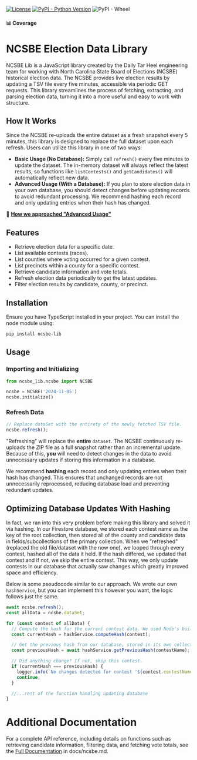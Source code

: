 [![License][license-image]][license-url]
[![PyPI - Python Version](https://img.shields.io/pypi/pyversions/ncsbe-lib)][pypi-url]
![PyPI - Wheel](https://img.shields.io/pypi/wheel/ncsbe-lib)

#### 📊 Coverage

[pypi-url]: https://pypi.org/project/ncsbe-lib/
[license-url]: https://opensource.org/licenses/MIT
[license-image]: https://img.shields.io/npm/l/make-coverage-badge.svg

# NCSBE Election Data Library

NCSBE Lib is a JavaScript library created by the Daily Tar Heel engineering team for working with North Carolina State Board of Elections (NCSBE) historical election data. The NCSBE provides live election results by updating a TSV file every five minutes, accessible via periodic GET requests. This library streamlines the process of fetching, extracting, and parsing election data, turning it into a more useful and easy to work with structure.

## How It Works

Since the NCSBE re-uploads the entire dataset as a fresh snapshot every 5 minutes, this library is designed to replace the full dataset upon each refresh.
Users can utilize this library in one of two ways:

- **Basic Usage (No Database):** Simply call `refresh()` every five minutes to update the dataset. The in-memory dataset will always reflect the latest results, so functions like `listContests()` and `getCandidates()` will automatically reflect new data.
- **Advanced Usage (With a Database):** If you plan to store election data in your own database, you should detect changes before updating records to avoid redundant processing. We recommend hashing each record and only updating entries when their hash has changed.

🔗 **[How we approached "Advanced Usage"](#optimizing-database-updates-with-hashing)**

## Features

- Retrieve election data for a specific date.
- List available contests (races).
- List counties where voting occurred for a given contest.
- List precincts within a county for a specific contest.
- Retrieve candidate information and vote totals.
- Refresh election data periodically to get the latest updates.
- Filter election results by candidate, county, or precinct.

## Installation

Ensure you have TypeScript installed in your project. You can install the node module using:

```sh
pip install ncsbe-lib
```

## Usage

### Importing and Initializing

```py
from ncsbe_lib.ncsbe import NCSBE

ncsbe = NCSBE('2024-11-05')
ncsbe.initialize()
```

### Refresh Data

```ts
// Replace dataSet with the entirety of the newly fetched TSV file.
ncsbe.refresh();
```

"Refreshing" will replace the **entire** `dataset`. The NCSBE continuously re-uploads the ZIP file as a full snapshot rather than an incremental update. Because of this, **you** will need to detect changes in the data to avoid unnecessary updates if storing this information in a database.

We recommend **hashing** each record and only updating entries when their hash has changed. This ensures that unchanged records are not unnecessarily reprocessed, reducing database load and preventing redundant updates.

## Optimizing Database Updates With Hashing

In fact, we ran into this very problem before making this library and solved it via hashing. In our Firestore database, we stored each contest name as the key of the root collection, then stored all of the county and candidate data in fields/subcollections of the primary collection. When we "refreshed" (replaced the old file/dataset with the new one), we looped through every contest, hashed all of the data it held. If the hash differed, we updated that contest and if not, we skip the entire contest. This way, we only update contests in our database that actually saw changes which greatly improved space and efficiency.

Below is some pseudocode similar to our approach. We wrote our own `hashService`, but you can implement this however you want, the logic follows just the same.

```js
await ncsbe.refresh();
const allData = ncsbe.dataSet;

for (const contest of allData) {
  // Compute the hash for the current contest data. We used Node's built-in crypto module.
  const currentHash = hashService.computeHash(contest);

  // Get the previous hash from our database, stored in its own collection, keyed by name of the contest.
  const previousHash = await hashService.getPreviousHash(contestName);

  // Did anything change? If not, skip this contest.
  if (currentHash === previousHash) {
    logger.info(`No changes detected for contest '${contest.contestName}'.`);
    continue;
  }

  //...rest of the function handling updating database
}
```

# Additional Documentation

For a complete API reference, including details on functions such as retrieving candidate information, filtering data, and fetching vote totals, see the [Full Documentation](docs/ncsbe.md) in docs/ncsbe.md.
